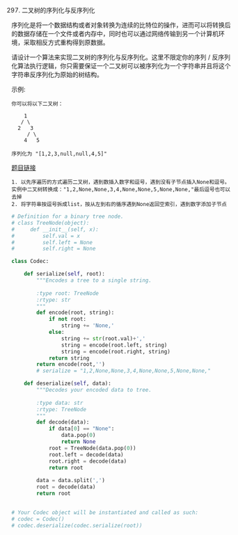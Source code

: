297. 二叉树的序列化与反序列化


序列化是将一个数据结构或者对象转换为连续的比特位的操作，进而可以将转换后的数据存储在一个文件或者内存中，同时也可以通过网络传输到另一个计算机环境，采取相反方式重构得到原数据。

请设计一个算法来实现二叉树的序列化与反序列化。这里不限定你的序列 / 反序列化算法执行逻辑，你只需要保证一个二叉树可以被序列化为一个字符串并且将这个字符串反序列化为原始的树结构。

示例: 
```
你可以将以下二叉树：

    1
   / \
  2   3
     / \
    4   5

序列化为 "[1,2,3,null,null,4,5]"
```

[题目链接](https://leetcode-cn.com/problems/serialize-and-deserialize-binary-tree/)

```
1. 以先序遍历的方式遍历二叉树，遇到数插入数字和逗号，遇到没有子节点插入None和逗号。实例中二叉树转换成："1,2,None,None,3,4,None,None,5,None,None,"最后逗号也可以去掉
2. 将字符串按逗号拆成list，按从左到右的循序遇到None返回空索引，遇到数字添加子节点
```

```python
# Definition for a binary tree node.
# class TreeNode(object):
#     def __init__(self, x):
#         self.val = x
#         self.left = None
#         self.right = None

class Codec:

    def serialize(self, root):
        """Encodes a tree to a single string.
        
        :type root: TreeNode
        :rtype: str
        """
        def encode(root, string):
            if not root:
                string += 'None,'
            else:
                string += str(root.val)+','
                string = encode(root.left, string)
                string = encode(root.right, string)
            return string
        return encode(root,'')
        # serialize = "1,2,None,None,3,4,None,None,5,None,None,"

    def deserialize(self, data):
        """Decodes your encoded data to tree.
        
        :type data: str
        :rtype: TreeNode
        """
        def decode(data):
            if data[0] == "None":
                data.pop(0)
                return None
            root = TreeNode(data.pop(0))
            root.left = decode(data)
            root.right = decode(data)
            return root
        
        data = data.split(',')
        root = decode(data)
        return root
        

# Your Codec object will be instantiated and called as such:
# codec = Codec()
# codec.deserialize(codec.serialize(root))
```